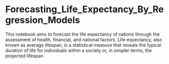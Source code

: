 # Forecasting_Life_Expectancy_By_Regression_Models
This notebook aims to forecast the life expectancy of nations through the assessment of health, financial, and national factors. Life expectancy, also known as average lifespan, is a statistical measure that reveals the typical duration of life for individuals within a society or, in simpler terms, the projected lifespan.
